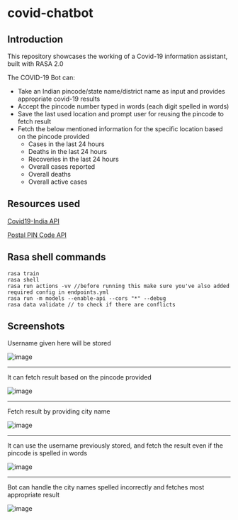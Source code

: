 # covid-chatbot

## Introduction
This repository showcases the working of a Covid-19 information assistant, built with RASA 2.0

The COVID-19 Bot can: 
- Take an Indian pincode/state name/district name as input and provides appropriate covid-19 results 
- Accept the pincode number typed in words (each digit spelled in words)
- Save the last used location and prompt user for reusing the pincode to fetch result
- Fetch the below mentioned information for the specific location based on the pincode provided  
  - Cases in the last 24 hours
  - Deaths in the last 24 hours
  - Recoveries in the last 24 hours
  - Overall cases reported
  - Overall deaths
  - Overall active cases


## Resources used
[Covid19-India API](https://documenter.getpostman.com/view/10724784/SzYXXKmA?version=latest)

[Postal PIN Code API](http://www.postalpincode.in/Api-Details)

## Rasa shell commands

    rasa train
    rasa shell
    rasa run actions -vv //before running this make sure you've also added required config in endpoints.yml
    rasa run -m models --enable-api --cors "*" --debug
    rasa data validate // to check if there are conflicts

## Screenshots

Username given here will be stored

![image](https://user-images.githubusercontent.com/43683444/117583828-06bfb500-b127-11eb-93f5-8d87339a8a2d.png)

----

It can fetch result based on the pincode provided

![image](https://user-images.githubusercontent.com/43683444/117584117-8a2dd600-b128-11eb-8623-6e55c19c9e75.png)

----

Fetch result by providing city name

![image](https://user-images.githubusercontent.com/43683444/117583841-1939ee80-b127-11eb-89ce-4d67976ed8da.png)

----

It can use the username previously stored, and fetch the result even if the pincode is spelled in words

![image](https://user-images.githubusercontent.com/43683444/117583917-88174780-b127-11eb-9cd9-6d5fcb19e79a.png)

----

Bot can handle the city names spelled incorrectly and fetches most appropriate result

![image](https://user-images.githubusercontent.com/43683444/117583990-f5c37380-b127-11eb-899f-e15eccdafee6.png)
